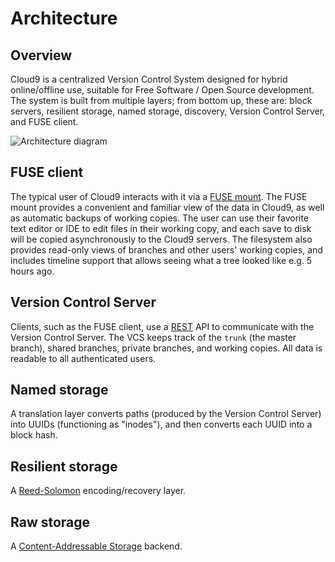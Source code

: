# Architecture
## Overview

Cloud9 is a centralized Version Control System designed for hybrid
online/offline use, suitable for Free Software / Open Source development.  The
system is built from multiple layers; from bottom up, these are: block servers,
resilient storage, named storage, discovery, Version Control Server, and FUSE
client.

![Architecture diagram][diagram]

## FUSE client

The typical user of Cloud9 interacts with it via a [FUSE mount][fuse].  The
FUSE mount provides a convenient and familiar view of the data in Cloud9, as
well as automatic backups of working copies.  The user can use their favorite
text editor or IDE to edit files in their working copy, and each save to disk
will be copied asynchronously to the Cloud9 servers.  The filesystem also
provides read-only views of branches and other users' working copies, and
includes timeline support that allows seeing what a tree looked like e.g. 5
hours ago.

## Version Control Server

Clients, such as the FUSE client, use a [REST][rest] API to communicate with
the Version Control Server.  The VCS keeps track of the `trunk` (the master
branch), shared branches, private branches, and working copies.  All data is
readable to all authenticated users.

## Named storage

A translation layer converts paths (produced by the Version Control Server)
into UUIDs (functioning as "inodes"), and then converts each UUID into a block
hash.

## Resilient storage

A [Reed-Solomon][rs] encoding/recovery layer.

## Raw storage

A [Content-Addressable Storage][cas] backend.

[fuse]: https://en.wikipedia.org/wiki/Filesystem_in_Userspace
[rest]: https://en.wikipedia.org/wiki/Representational_state_transfer
[rs]: https://en.wikipedia.org/wiki/Reed%E2%80%93Solomon_error_correction
[cas]: https://en.wikipedia.org/wiki/Content-addressable_storage
[diagram]: https://docs.google.com/drawings/d/1YkdDia6Ef83NF2p0CwwvKC--67_Lf86bgB1FrhEsrbo/pub?w=960&h=720
